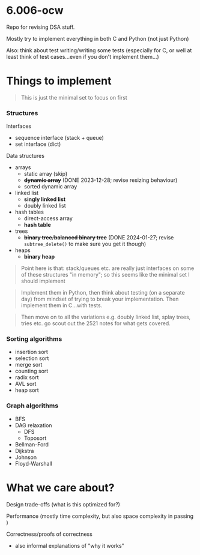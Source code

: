 # 6.006-ocw

Repo for revising DSA stuff.

Mostly try to implement everything in both C and Python (not just Python)

Also: think about test writing/writing some tests (especially for C, or well at least think of test cases...even if you don't implement them...)


# Things to implement
> This is just the minimal set to focus on first

### Structures
Interfaces
- sequence interface (stack + queue)
- set interface (dict)

Data structures
- arrays
    - static array (skip)
    - ~~**dynamic array**~~ (DONE 2023-12-28; revise resizing behaviour)
    - sorted dynamic array
- linked list
    - **singly linked list**
    - doubly linked list
- hash tables
    - direct-access array
    - **hash table**
- trees
    - ~~**binary tree**/**balanced binary tree**~~ (DONE 2024-01-27; revise `subtree_delete()` to make sure you get it though)
- heaps
    - **binary heap**

> Point here is that: stack/queues etc. are really just interfaces on some of these structures "in memory"; so this seems like the minimal set I should implement

> Implement them in Python, then think about testing (on a separate day) from mindset of trying to break your implementation. Then implement them in C...with tests.

> Then move on to all the variations e.g. doubly linked list, splay trees, tries etc. go scout out the 2521 notes for what gets covered.

### Sorting algorithms
- insertion sort
- selection sort
- merge sort
- counting sort
- radix sort
- AVL sort
- heap sort

### Graph algorithms
- BFS
- DAG relaxation
    - DFS
    - Toposort
- Bellman-Ford
- Dijkstra
- Johnson
- Floyd-Warshall


# What we care about?

Design trade-offs (what is this optimized for?)

Performance (mostly time complexity, but also space complexity in passing )

Correctness/proofs of correctness
- also informal explanations of "why it works"

